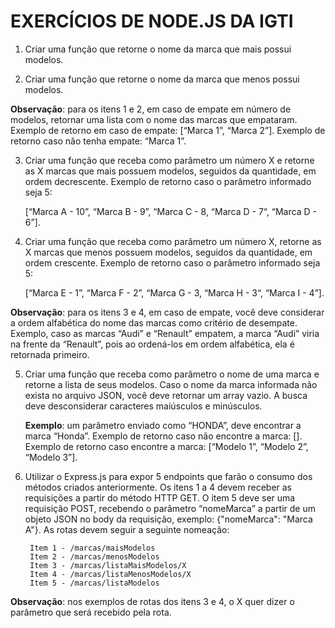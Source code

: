 # EXERCÍCIOS DE NODE.JS DA IGTI

1. Criar uma função que retorne o nome da marca que mais possui modelos.
   
2. Criar uma função que retorne o nome da marca que menos possui modelos.
   
**Observação**: para os itens 1 e 2, em caso de empate em número de modelos, retornar uma lista com o nome das marcas que empataram. Exemplo de retorno em caso de empate: [“Marca 1”, “Marca 2”]. Exemplo de retorno caso não tenha empate: “Marca 1”.

3. Criar uma função que receba como parâmetro um número X e retorne as X marcas que mais possuem modelos, seguidos da quantidade, em ordem decrescente. Exemplo de
retorno caso o parâmetro informado seja 5:

    [“Marca A - 10”, “Marca B - 9”, “Marca C - 8, “Marca D - 7“, “Marca D - 6”].

4. Criar uma função que receba como parâmetro um número X, retorne as X marcas que
menos possuem modelos, seguidos da quantidade, em ordem crescente. Exemplo de
retorno caso o parâmetro informado seja 5:

    [“Marca E - 1”, “Marca F - 2”, “Marca G - 3, “Marca H - 3“, “Marca I - 4”].

**Observação**: para os itens 3 e 4, em caso de empate, você deve considerar a ordem alfabética do nome das marcas como critério de desempate. Exemplo, caso as marcas “Audi” e “Renault” empatem, a marca “Audi” viria na frente da “Renault”, pois ao ordená-los em ordem alfabética, ela é retornada primeiro.

5. Criar uma função que receba como parâmetro o nome de uma marca e retorne a lista de seus modelos. Caso o nome da marca informada não exista no arquivo JSON, você deve retornar um array vazio. A busca deve desconsiderar caracteres maiúsculos e minúsculos.

    **Exemplo**: um parâmetro enviado como “HONDA”, deve encontrar a marca “Honda”.
    Exemplo de retorno caso não encontre a marca: []. Exemplo de retorno caso encontre a marca: [“Modelo 1”, “Modelo 2”, “Modelo 3”].

6. Utilizar o Express.js para expor 5 endpoints que farão o consumo dos métodos criados anteriormente. Os itens 1 a 4 devem receber as requisições a partir do método HTTP GET. O item 5 deve ser uma requisição POST, recebendo o parâmetro “nomeMarca” a partir de um objeto JSON no body da requisição, exemplo: {"nomeMarca": "Marca A"}. As rotas devem seguir a seguinte nomeação:
   
        Item 1 - /marcas/maisModelos
        Item 2 - /marcas/menosModelos
        Item 3 - /marcas/listaMaisModelos/X
        Item 4 - /marcas/listaMenosModelos/X
        Item 5 - /marcas/listaModelos

**Observação**: nos exemplos de rotas dos itens 3 e 4, o X quer dizer o parâmetro que será recebido pela rota.